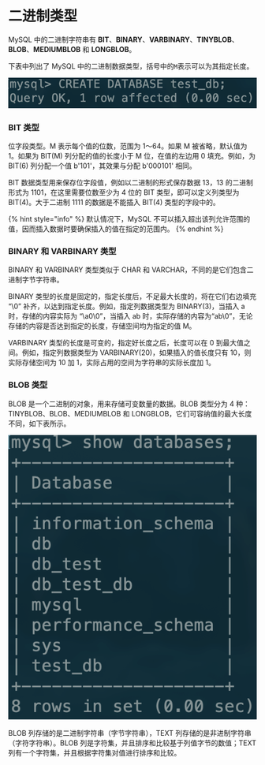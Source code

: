 # 二进制类型

MySQL 中的二进制字符串有 **BIT**、**BINARY**、**VARBINARY**、**TINYBLOB**、**BLOB**、**MEDIUMBLOB** 和 **LONGBLOB**。  
  
下表中列出了 MySQL 中的二进制数据类型，括号中的`M`表示可以为其指定长度。

![](../.gitbook/assets/image%20%2826%29.png)

### BIT 类型

位字段类型。M 表示每个值的位数，范围为 1～64。如果 M 被省略，默认值为 1。如果为 BIT\(M\) 列分配的值的长度小于 M 位，在值的左边用 0 填充。例如，为 BIT\(6\) 列分配一个值 b'101'，其效果与分配 b'000101' 相同。

BIT 数据类型用来保存位字段值，例如以二进制的形式保存数据 13，13 的二进制形式为 1101，在这里需要位数至少为 4 位的 BIT 类型，即可以定义列类型为 BIT\(4\)。大于二进制 1111 的数据是不能插入 BIT\(4\) 类型的字段中的。

{% hint style="info" %}
默认情况下，MySQL 不可以插入超出该列允许范围的值，因而插入数据时要确保插入的值在指定的范围内。
{% endhint %}

### BINARY 和 VARBINARY 类型

BINARY 和 VARBINARY 类型类似于 CHAR 和 VARCHAR，不同的是它们包含二进制字节字符串。

BINARY 类型的长度是固定的，指定长度后，不足最大长度的，将在它们右边填充 “\0” 补齐，以达到指定长度。例如，指定列数据类型为 BINARY\(3\)，当插入 a 时，存储的内容实际为 “\a0\0”，当插入 ab 时，实际存储的内容为“ab\0”，无论存储的内容是否达到指定的长度，存储空间均为指定的值 M。

VARBINARY 类型的长度是可变的，指定好长度之后，长度可以在 0 到最大值之间。例如，指定列数据类型为 VARBINARY\(20\)，如果插入的值长度只有 10，则实际存储空间为 10 加 1，实际占用的空间为字符串的实际长度加 1。

### BLOB 类型

BLOB 是一个二进制的对象，用来存储可变数量的数据。BLOB 类型分为 4 种：TINYBLOB、BLOB、MEDIUMBLOB 和 LONGBLOB，它们可容纳值的最大长度不同，如下表所示。

![](../.gitbook/assets/image%20%2820%29.png)

BLOB 列存储的是二进制字符串（字节字符串），TEXT 列存储的是非进制字符串（字符字符串）。BLOB 列是字符集，并且排序和比较基于列值字节的数值；TEXT 列有一个字符集，并且根据字符集对值进行排序和比较。

